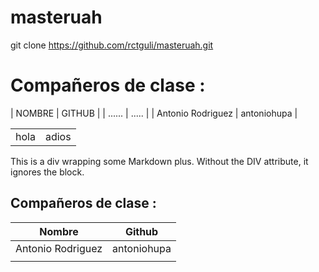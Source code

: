 # masteruah
git clone https://github.com/rctguli/masteruah.git
# Compañeros de clase :
| NOMBRE	 | GITHUB	 |
| ...... 	 | .....  	 |
| Antonio Rodriguez | antoniohupa |
<table>
  <tr>
	<td> hola </td> 
	<td> adios </td>
   </tr>
</table>
<div class="custom-class" markdown="1">
This is a div wrapping some Markdown plus.  Without the DIV attribute, it ignores the 
block. 
</div>

## Compañeros de clase : ##

| Nombre | Github
| :------: | :------: |
| Antonio Rodriguez | antoniohupa  |   
|   |   |    |

